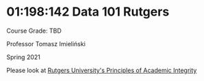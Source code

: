# 01:198:142 Data 101 Rutgers

Course Grade: TBD

Professor Tomasz Imieliński

Spring 2021

Please look at [Rutgers University's Principles of Academic Integrity](http://academicintegrity.rutgers.edu)
